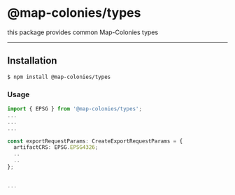 # @map-colonies/types

this package provides common Map-Colonies types

---
## Installation

``` 
$ npm install @map-colonies/types
```

### Usage

```typescript
import { EPSG } from '@map-colonies/types';
...
...
...

const exportRequestParams: CreateExportRequestParams = {
  artifactCRS: EPSG.EPSG4326;
  ..
  ..
};


...
```
